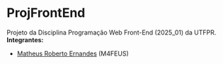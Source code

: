 # ProjFrontEnd

Projeto da Disciplina Programação Web Front-End (2025_01) da UTFPR.<br>
**Integrantes:**
- [Matheus Roberto Ernandes](https://github.com/M4FEUS) (M4FEUS)
